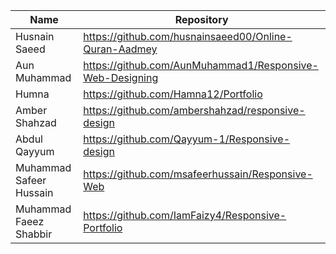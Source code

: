 | Name      | Repository |
| ----------- | ----------- |
| Husnain Saeed | https://github.com/husnainsaeed00/Online-Quran-Aadmey |
| Aun Muhammad | https://github.com/AunMuhammad1/Responsive-Web-Designing |
| Humna | https://github.com/Hamna12/Portfolio |
| Amber Shahzad | https://github.com/ambershahzad/responsive-design |
| Abdul Qayyum | https://github.com/Qayyum-1/Responsive-design |
| Muhammad Safeer Hussain | https://github.com/msafeerhussain/Responsive-Web |
| Muhammad Faeez Shabbir | https://github.com/IamFaizy4/Responsive-Portfolio |